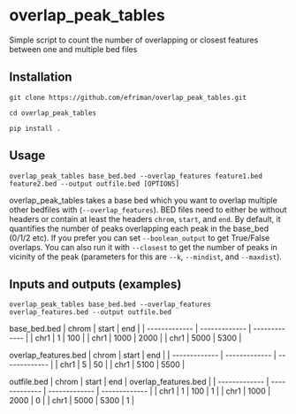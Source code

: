 # overlap_peak_tables
Simple script to count the number of overlapping or closest features between one and multiple bed files

## Installation
`git clone https://github.com/efriman/overlap_peak_tables.git`

`cd overlap_peak_tables`

`pip install .`

## Usage
`overlap_peak_tables base_bed.bed --overlap_features feature1.bed feature2.bed --output outfile.bed [OPTIONS]`

overlap_peak_tables takes a base bed which you want to overlap multiple other bedfiles with (`--overlap_features`). BED files need to either be without headers or contain at least the headers `chrom`, `start`, and `end`. By default, it quantifies the number of peaks overlapping each peak in the base_bed (0/1/2 etc). If you prefer you can set `--boolean_output` to get True/False overlaps. You can also run it with `--closest` to get the number of peaks in vicinity of the peak (parameters for this are `--k`, `--mindist`, and `--maxdist`).


## Inputs and outputs (examples)
`overlap_peak_tables base_bed.bed --overlap_features overlap_features.bed --output outfile.bed`

base_bed.bed
| chrom  | start | end |
| ------------- | ------------- | ------------- |
| chr1  | 1  | 100 |
| chr1  | 1000  | 2000 |
| chr1  | 5000  | 5300 |

overlap_features.bed
| chrom  | start | end |
| ------------- | ------------- | ------------- |
| chr1  | 5  | 50 |
| chr1  | 5100  | 5500 |

outfile.bed
| chrom  | start | end | overlap_features.bed |
| ------------- | ------------- | ------------- | ------------- |
| chr1  | 1  | 100 | 1 |
| chr1  | 1000  | 2000 | 0 |
| chr1  | 5000  | 5300 | 1 |